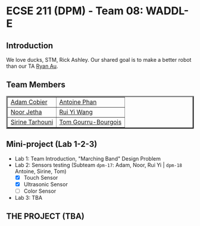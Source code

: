 # ECSE 211 (DPM) - Team 08: WADDL-E

## Introduction
We love ducks, STM, Rick Ashley. Our shared goal is to make a better robot than our TA [Ryan Au](https://github.com/auryan898).

## Team Members
<table border="3">
    <tr>
        <td> <a href="https://github.com/Ad2Am2">Adam Cobier</a> </td>
        <td> <a href="https://github.com/notkaramel">Antoine Phan</a> </td>
    </tr>
    <tr>
        <td> <a href="https://github.com/NJ1103">Noor Jetha</a> </td>
        <td> <a href="https://github.com/Miguuba"> Rui Yi Wang </td>
    </tr>
    <tr>
        <td> <a href="https://github.com">Sirine Tarhouni</a> </td>
        <td> <a href="https://github.com/notkaramel">Tom Gourru-Bourgois</a> </td>
    </tr>
</table>

## Mini-project (Lab 1-2-3)
- Lab 1: Team Introduction, "Marching Band" Design Problem
- Lab 2: Sensors testing (Subteam ```dpm-17```: Adam, Noor, Rui Yi | ```dpm-18``` Antoine, Sirine, Tom)
  - [x] Touch Sensor
  - [x] Ultrasonic Sensor
  - [ ] Color Sensor
- Lab 3: TBA

## THE PROJECT (TBA)